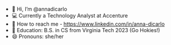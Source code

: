 - 👋 Hi, I’m @annadicarlo
- 💻 Currently a Technology Analyst at Accenture
- 📩 How to reach me - https://www.linkedin.com/in/anna-dicarlo
- 📓 Education: B.S. in CS from Virginia Tech 2023 (Go Hokies!)
- 😄 Pronouns: she/her

<!---
annadicarlo/annadicarlo is a ✨ special ✨ repository because its `README.md` (this file) appears on your GitHub profile.
You can click the Preview link to take a look at your changes.
--->
